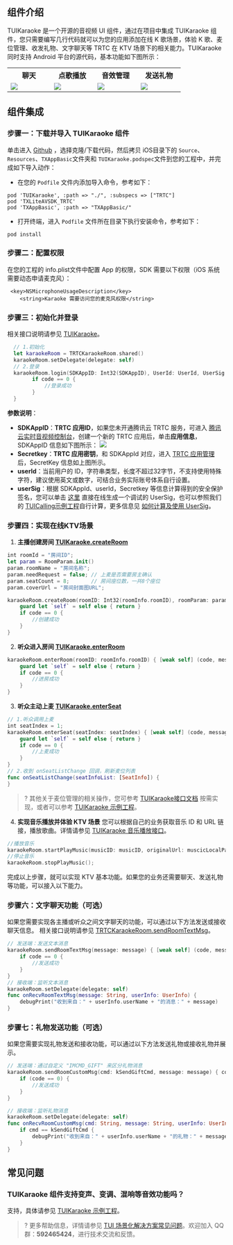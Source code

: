 ## 组件介绍

TUIKaraoke 是一个开源的音视频 UI 组件，通过在项目中集成 TUIKaraoke 组件，您只需要编写几行代码就可以为您的应用添加在线 K 歌场景，体验 K 歌、麦位管理、收发礼物、文字聊天等 TRTC 在 KTV 场景下的相关能力。TUIKaraoke 同时支持 Android 平台的源代码，基本功能如下图所示：

<table>
     <tr>
         <th width=20%  style="text-align:center">聊天</th>  
         <th width=20%  style="text-align:center">点歌播放</th>  
         <th width=20%  style="text-align:center">音效管理</th>  
         <th width=20%  style="text-align:center">发送礼物</th>  
     </tr>
<tr>
<td><img src="https://qcloudimg.tencent-cloud.cn/raw/03ff7ceeebe570311fe631144546d36a.png"/></td>
<td><img src="https://qcloudimg.tencent-cloud.cn/raw/eb8260dd1eb5ef9128052a607596ee68.png"/></td>
<td><img src="https://qcloudimg.tencent-cloud.cn/raw/18c63d92b16f6bb6daaa65b2e59e40a6.png"/></td>
<td><img src="https://qcloudimg.tencent-cloud.cn/raw/26a685599659c27f5a3c99d20aefbc0b.png"/></td>
</tr>
</table>


## 组件集成
### 步骤一：下载并导入 TUIKaraoke 组件

单击进入 [Github](https://github.com/tencentyun/TUIKaraoke) ，选择克隆/下载代码，然后拷贝 iOS目录下的 `Source`、`Resources`、`TXAppBasic`文件夹和 `TUIKaraoke.podspec`文件到您的工程中，并完成如下导入动作：

- 在您的 `Podfile` 文件内添加导入命令，参考如下：
```
pod 'TUIKaraoke', :path => "./", :subspecs => ["TRTC"]
pod 'TXLiteAVSDK_TRTC'
pod 'TXAppBasic', :path => "TXAppBasic/"
```
- 打开终端，进入 `Podfile` 文件所在目录下执行安装命令，参考如下：
```
pod install
```

### 步骤二：配置权限
在您的工程的 info.plist文件中配置 App 的权限，SDK 需要以下权限（iOS 系统需要动态申请麦克风）：
```
 <key>NSMicrophoneUsageDescription</key>
    <string>Karaoke 需要访问您的麦克风权限</string>
```


### 步骤三：初始化并登录
相关接口说明请参见 [TUIKaraoke](https://cloud.tencent.com/document/product/647/59405#sharedinstance)。
```swift
  // 1.初始化
  let karaokeRoom = TRTCKaraokeRoom.shared()
  karaokeRoom.setDelegate(delegate: self)
  // 2.登录
  karaokeRoom.login(SDKAppID: Int32(SDKAppID), UserId: UserId, UserSig: ProfileManager.shared.curUserSig()) { code, message in
		if code == 0 {
			//登录成功
		}
  }
```
**参数说明**：
- **SDKAppID**：**TRTC 应用ID**，如果您未开通腾讯云 TRTC 服务，可进入 [腾讯云实时音视频控制台](https://console.cloud.tencent.com/trtc/app)，创建一个新的 TRTC 应用后，单击**应用信息**，SDKAppID 信息如下图所示：
![](https://qcloudimg.tencent-cloud.cn/raw/3d6ebfa2a1e4ae5d3af3ecd564fb1463.png)
- **Secretkey**：**TRTC 应用密钥**，和 SDKAppId 对应，进入 [TRTC 应用管理](https://console.cloud.tencent.com/trtc/app) 后，SecretKey 信息如上图所示。
- **userId**：当前用户的 ID，字符串类型，长度不超过32字节，不支持使用特殊字符，建议使用英文或数字，可结合业务实际账号体系自行设置。
- **userSig**：根据 SDKAppId、userId，Secretkey 等信息计算得到的安全保护签名，您可以单击 [这里](https://console.cloud.tencent.com/trtc/usersigtool) 直接在线生成一个调试的 UserSig，也可以参照我们的 [TUICalling示例工程](https://github.com/tencentyun/TUICalling/blob/main/Android/App/src/main/java/com/tencent/liteav/demo/LoginActivity.java#L74)自行计算，更多信息见 [如何计算及使用 UserSig](https://cloud.tencent.com/document/product/647/17275)。


### 步骤四：实现在线KTV场景
1. **主播创建房间 [TUIKaraoke.createRoom](https://cloud.tencent.com/document/product/647/59405#createroom)**
```swift
int roomId = "房间ID";
let param = RoomParam.init()
param.roomName = "房间名称";
param.needRequest = false; // 上麦是否需要房主确认
param.seatCount = 8;       // 房间座位数，一共8个座位
param.coverUrl = "房间封面图URL";

karaokeRoom.createRoom(roomID: Int32(roomInfo.roomID), roomParam: param) { [weak self] (code, message) in
	guard let `self` = self else { return }
	if code == 0 {
        //创建成功
	}
}
```
2. **听众进入房间 [TUIKaraoke.enterRoom](https://cloud.tencent.com/document/product/647/59405#enterroom)**
```swift
karaokeRoom.enterRoom(roomID: roomInfo.roomID) { [weak self] (code, message) in
	guard let `self` = self else { return }
	if code == 0 {
		//进房成功
	}
}
```
3. **听众主动上麦 [TUIKaraoke.enterSeat](https://cloud.tencent.com/document/product/647/59405#enterseat)**
```swift
// 1.听众调用上麦
int seatIndex = 1; 
karaokeRoom.enterSeat(seatIndex: seatIndex) { [weak self] (code, message) in
	guard let `self` = self else { return }
	if code == 0 {
		//上麦成功
	}
}
// 2.收到 onSeatListChange 回调，刷新麦位列表
func onSeatListChange(seatInfoList: [SeatInfo]) {
}
```
>? 其他关于麦位管理的相关操作，您可参考 [TUIKaraoke接口文档](https://cloud.tencent.com/document/product/647/59405) 按需实现，或者可以参考 [TUIKaraoke 示例工程](https://github.com/tencentyun/TUIKaraoke/)。
4. **实现音乐播放并体验 KTV 场景**
您可以根据自己的业务获取音乐 ID 和 URL 链接，播放歌曲。详情请参见 [TUIKaraoke 音乐播放接口](https://cloud.tencent.com/document/product/647/59405#.E9.9F.B3.E4.B9.90.E6.92.AD.E6.94.BE.E6.8E.A5.E5.8F.A32)。
```swift
//播放音乐
karaokeRoom.startPlayMusic(musicID: musicID, originalUrl: muscicLocalPath, accompanyUrl: accompanyLocalPath);
//停止音乐
karaokeRoom.stopPlayMusic();
```

完成以上步骤，就可以实现 KTV 基本功能。如果您的业务还需要聊天、发送礼物等功能，可以接入以下能力。

### 步骤六：文字聊天功能（可选）
如果您需要实现各主播或听众之间文字聊天的功能，可以通过以下方法发送或接收聊天信息。
相关接口说明请参见 [TRTCKaraokeRoom.sendRoomTextMsg](https://cloud.tencent.com/document/product/647/59405#sendroomtextmsg)。
```swift
// 发送端：发送文本消息
karaokeRoom.sendRoomTextMsg(message: message) { [weak self] (code, message) in
	if code == 0 {
		//发送成功
	}
}
// 接收端：监听文本消息
karaokeRoom.setDelegate(delegate: self)
func onRecvRoomTextMsg(message: String, userInfo: UserInfo) {
	debugPrint("收到来自：" + userInfo.userName + "的消息：" + message)
}
```

### 步骤七：礼物发送功能（可选）
如果您需要实现礼物发送和接收功能，可以通过以下方法发送礼物或接收礼物并展示。
```swift
// 发送端：通过自定义 "IMCMD_GIFT" 来区分礼物消息
karaokeRoom.sendRoomCustomMsg(cmd: kSendGiftCmd, message: message) { code, msg in
	if (code == 0) {
		//发送成功
	}
}

// 接收端：监听礼物消息
karaokeRoom.setDelegate(delegate: self)
func onRecvRoomCustomMsg(cmd: String, message: String, userInfo: UserInfo) {
	if cmd == kSendGiftCmd {
		debugPrint("收到来自：" + userInfo.userName + "的礼物：" + message)
	}
}
```

## 常见问题

### TUIKaraoke 组件支持变声、变调、混响等音效功能吗？
支持，具体请参见 [TUIKaraoke 示例工程](https://github.com/tencentyun/TUIKaraoke/blob/main/iOS/Source/ui/TRTCKTVViewController/SubViews/TRTCKaraokeSoundEffectAlert.swift)。

>? 更多帮助信息，详情请参见 [TUI 场景化解决方案常见问题](https://cloud.tencent.com/developer/article/1952880)。欢迎加入 QQ 群：**592465424**，进行技术交流和反馈。
